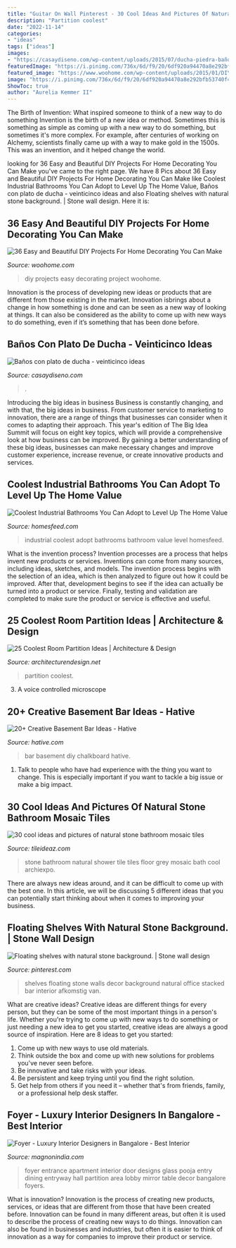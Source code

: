 ```yaml
---
title: "Guitar On Wall Pinterest - 30 Cool Ideas And Pictures Of Natural Stone Bathroom Mosaic Tiles"
description: "Partition coolest"
date: "2022-11-14"
categories:
- "ideas"
tags: ["ideas"]
images:
- "https://casaydiseno.com/wp-content/uploads/2015/07/ducha-piedra-baño-pequeño.jpg"
featuredImage: "https://i.pinimg.com/736x/6d/f9/20/6df920a94470a8e292bfb53740f40b98.jpg"
featured_image: "https://www.woohome.com/wp-content/uploads/2015/01/DIY-project-for-homedecor-woohome-22.jpg"
image: "https://i.pinimg.com/736x/6d/f9/20/6df920a94470a8e292bfb53740f40b98.jpg"
ShowToc: true
author: "Aurelia Kemmer II"
---
```



The Birth of Invention: What inspired someone to think of a new way to do something
Invention is the birth of a new idea or method. Sometimes this is something as simple as coming up with a new way to do something, but sometimes it's more complex. For example, after centuries of working on Alchemy, scientists finally came up with a way to make gold in the 1500s. This was an invention, and it helped change the world.

	

		
looking for 36 Easy and Beautiful DIY Projects For Home Decorating You Can Make you've came to the right page. We have 8 Pics about 36 Easy and Beautiful DIY Projects For Home Decorating You Can Make like Coolest Industrial Bathrooms You Can Adopt to Level Up The Home Value, Baños con plato de ducha - veinticinco ideas and also Floating shelves with natural stone background. | Stone wall design. Here it is:
		
    
## 36 Easy And Beautiful DIY Projects For Home Decorating You Can Make

<img loading=lazy src="https://www.woohome.com/wp-content/uploads/2015/01/DIY-project-for-homedecor-woohome-22.jpg" onerror="this.onerror=null;this.src='https://tse4.mm.bing.net/th?id=OIP.g5oQpnwT87KJZkLYb2n3xgHaMY&amp;pid=15.1';" alt="36 Easy and Beautiful DIY Projects For Home Decorating You Can Make">

_Source: woohome.com_

>diy projects easy decorating project woohome. 

	

Innovation is the process of developing new ideas or products that are different from those existing in the market. Innovation isbrings about a change in how something is done and can be seen as a new way of looking at things. It can also be considered as the ability to come up with new ways to do something, even if it’s something that has been done before.

    
## Baños Con Plato De Ducha - Veinticinco Ideas

<img loading=lazy src="https://casaydiseno.com/wp-content/uploads/2015/07/ducha-piedra-baño-pequeño.jpg" onerror="this.onerror=null;this.src='https://tse4.mm.bing.net/th?id=OIP.uKK1CzQQ8Ft-vg4vbiFOyQHaJ3&amp;pid=15.1';" alt="Baños con plato de ducha - veinticinco ideas">

_Source: casaydiseno.com_

>. 

	

Introducing the big ideas in business
Business is constantly changing, and with that, the big ideas in business. From customer service to marketing to innovation, there are a range of things that businesses can consider when it comes to adapting their approach. 
This year's edition of The Big Idea Summit will focus on eight key topics, which will provide a comprehensive look at how business can be improved. By gaining a better understanding of these big ideas, businesses can make necessary changes and improve customer experience, increase revenue, or create innovative products and services.

    
## Coolest Industrial Bathrooms You Can Adopt To Level Up The Home Value

<img loading=lazy src="http://homesfeed.com/wp-content/uploads/2020/01/industrial-rustic-bathroom-design-with-red-brick-walls-tiled-floors-wall-mounted-toilet.jpg" onerror="this.onerror=null;this.src='https://tse4.mm.bing.net/th?id=OIP.zEEQxLgTznCgcu_QhHDFkwHaKy&amp;pid=15.1';" alt="Coolest Industrial Bathrooms You Can Adopt to Level Up The Home Value">

_Source: homesfeed.com_

>industrial coolest adopt bathrooms bathroom value level homesfeed. 

	

What is the invention process?
Invention processes are a process that helps invent new products or services. Inventions can come from many sources, including ideas, sketches, and models. The invention process begins with the selection of an idea, which is then analyzed to figure out how it could be improved. After that, development begins to see if the idea can actually be turned into a product or service. Finally, testing and validation are completed to make sure the product or service is effective and useful.

    
## 25 Coolest Room Partition Ideas | Architecture &amp; Design

<img loading=lazy src="https://cdn.architecturendesign.net/wp-content/uploads/2014/08/951.jpg" onerror="this.onerror=null;this.src='https://tse1.mm.bing.net/th?id=OIP.l6uPWvwx0ulWGilhQm37mgHaLK&amp;pid=15.1';" alt="25 Coolest Room Partition Ideas | Architecture &amp; Design">

_Source: architecturendesign.net_

>partition coolest. 

	

3. A voice controlled microscope

    
## 20+ Creative Basement Bar Ideas - Hative

<img loading=lazy src="https://hative.com/wp-content/uploads/2014/05/basement-bar-ideas/5-diy-chalkboard-wal.jpg" onerror="this.onerror=null;this.src='https://tse4.mm.bing.net/th?id=OIP.8kLX5nqRVEjPn8PVthRJZQHaLL&amp;pid=15.1';" alt="20+ Creative Basement Bar Ideas - Hative">

_Source: hative.com_

>bar basement diy chalkboard hative. 

	

1. Talk to people who have had experience with the thing you want to change. This is especially important if you want to tackle a big issue or make a big impact.

    
## 30 Cool Ideas And Pictures Of Natural Stone Bathroom Mosaic Tiles

<img loading=lazy src="http://www.tileideaz.com/wp-content/uploads/2015/09/floor-interior-bathroom-decoration-furniture-cool-grey-natural-stone-for-shower-tile-wall-and-frameless-glass-shower-door-along-with-wall-mounted-chrome-shower-head-and-white-wooden-bath-vanity-moder.jpg" onerror="this.onerror=null;this.src='https://tse3.mm.bing.net/th?id=OIP.FGlnd-ofsB61nFmNU0_ImAHaLG&amp;pid=15.1';" alt="30 cool ideas and pictures of natural stone bathroom mosaic tiles">

_Source: tileideaz.com_

>stone bathroom natural shower tile tiles floor grey mosaic bath cool archiexpo. 

	

There are always new ideas around, and it can be difficult to come up with the best one. In this article, we will be discussing 5 different ideas that you can potentially start thinking about when it comes to improving your business.

    
## Floating Shelves With Natural Stone Background. | Stone Wall Design

<img loading=lazy src="https://i.pinimg.com/736x/6d/f9/20/6df920a94470a8e292bfb53740f40b98.jpg" onerror="this.onerror=null;this.src='https://tse3.mm.bing.net/th?id=OIP.PQ40Meua0rBIm2z4vxEUbgHaNU&amp;pid=15.1';" alt="Floating shelves with natural stone background. | Stone wall design">

_Source: pinterest.com_

>shelves floating stone walls decor background natural office stacked bar interior afkomstig van. 

	

What are creative ideas?
Creative ideas are different things for every person, but they can be some of the most important things in a person's life. Whether you're trying to come up with new ways to do something or just needing a new idea to get you started, creative ideas are always a good source of inspiration. Here are 8 ideas to get you started: 
1. Come up with new ways to use old materials.
2. Think outside the box and come up with new solutions for problems you've never seen before.
3. Be innovative and take risks with your ideas.
4. Be persistent and keep trying until you find the right solution. 
5. Get help from others if you need it – whether that's from friends, family, or a professional help desk staffer. 

    
## Foyer - Luxury Interior Designers In Bangalore - Best Interior

<img loading=lazy src="https://www.magnonindia.com/wp-content/uploads/2018/07/Froyer_11.jpg" onerror="this.onerror=null;this.src='https://tse4.mm.bing.net/th?id=OIP.k7vUhpdixc7b2RRMAUvYRAHaLj&amp;pid=15.1';" alt="Foyer - Luxury Interior Designers in Bangalore - Best Interior">

_Source: magnonindia.com_

>foyer entrance apartment interior door designs glass pooja entry dining entryway hall partition area lobby mirror table decor bangalore foyers. 

	

What is innovation?
Innovation is the process of creating new products, services, or ideas that are different from those that have been created before. Innovation can be found in many different areas, but often it is used to describe the process of creating new ways to do things. Innovation can also be found in businesses and industries, but often it is easier to think of innovation as a way for companies to improve their product or service.

